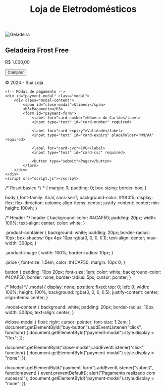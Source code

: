 <!DOCTYPE html>
<html lang="pt-br">
<head>
    <meta charset="UTF-8">
    <meta name="viewport" content="width=device-width, initial-scale=1.0">
    <title>Loja de Eletrodomésticos</title>
    <link rel="stylesheet" href="styles.css">
</head>
<body>
    <header>
        <h1>Loja de Eletrodomésticos</h1>
    </header>
    <main>
        <div class="product-container">
            <img src="geladeira.jpg" alt="Geladeira" class="product-image">
            <h2>Geladeira Frost Free</h2>
            <p class="price">R$ 1.000,00</p>
            <button id="buy-button">Comprar</button>
        </div>
    </main>
    <footer>
        <p>&copy; 2024 - Sua Loja</p>
    </footer>

    <!-- Modal de pagamento -->
    <div id="payment-modal" class="modal">
        <div class="modal-content">
            <span id="close-modal">&times;</span>
            <h3>Pagamento</h3>
            <form id="payment-form">
                <label for="card-number">Número do Cartão</label>
                <input type="text" id="card-number" required>
                
                <label for="card-expiry">Validade</label>
                <input type="text" id="card-expiry" placeholder="MM/AA" required>
                
                <label for="card-cvc">CVC</label>
                <input type="text" id="card-cvc" required>
                
                <button type="submit">Pagar</button>
            </form>
        </div>
    </div>
    <script src="script.js"></script>
</body>
</html>
/* Reset básico */
* {
    margin: 0;
    padding: 0;
    box-sizing: border-box;
}

body {
    font-family: Arial, sans-serif;
    background-color: #f0f0f5;
    display: flex;
    flex-direction: column;
    align-items: center;
    justify-content: center;
    min-height: 100vh;
}

/* Header */
header {
    background-color: #4CAF50;
    padding: 20px;
    width: 100%;
    text-align: center;
    color: white;
}

.product-container {
    background: white;
    padding: 20px;
    border-radius: 10px;
    box-shadow: 0px 4px 10px rgba(0, 0, 0, 0.1);
    text-align: center;
    max-width: 300px;
}

.product-image {
    width: 100%;
    border-radius: 10px;
}

.price {
    font-size: 1.5em;
    color: #4CAF50;
    margin: 10px 0;
}

button {
    padding: 10px 20px;
    font-size: 1em;
    color: white;
    background-color: #4CAF50;
    border: none;
    border-radius: 5px;
    cursor: pointer;
}

/* Modal */
.modal {
    display: none;
    position: fixed;
    top: 0;
    left: 0;
    width: 100%;
    height: 100%;
    background: rgba(0, 0, 0, 0.5);
    justify-content: center;
    align-items: center;
}

.modal-content {
    background: white;
    padding: 20px;
    border-radius: 10px;
    width: 300px;
    text-align: center;
}

#close-modal {
    float: right;
    cursor: pointer;
    font-size: 1.2em;
}
document.getElementById("buy-button").addEventListener("click", function() {
    document.getElementById("payment-modal").style.display = "flex";
});

document.getElementById("close-modal").addEventListener("click", function() {
    document.getElementById("payment-modal").style.display = "none";
});

document.getElementById("payment-form").addEventListener("submit", function(event) {
    event.preventDefault();
    alert("Pagamento realizado com sucesso!");
    document.getElementById("payment-modal").style.display = "none";
});


